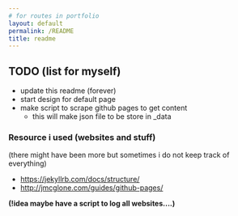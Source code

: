 ```yaml
---
# for routes in portfolio
layout: default
permalink: /README
title: readme
---
```

## TODO (list for myself)
- update this readme (forever)
- start design for default page
- make script to scrape github pages to get content
  - this will make json file to be store in _data

### Resource i used (websites and stuff)
(there might have been more but sometimes i do not keep track of everything)
- https://jekyllrb.com/docs/structure/
- http://jmcglone.com/guides/github-pages/

__(!idea maybe have a script to log all websites....)__
